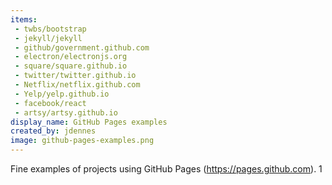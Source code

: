 ```yaml
---
items:
 - twbs/bootstrap
 - jekyll/jekyll
 - github/government.github.com
 - electron/electronjs.org
 - square/square.github.io
 - twitter/twitter.github.io
 - Netflix/netflix.github.com
 - Yelp/yelp.github.io
 - facebook/react
 - artsy/artsy.github.io
display_name: GitHub Pages examples
created_by: jdennes
image: github-pages-examples.png
---
```

Fine examples of projects using GitHub Pages (https://pages.github.com).
1

